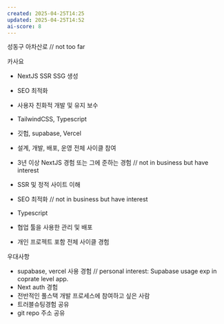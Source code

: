 ```yaml
---
created: 2025-04-25T14:25
updated: 2025-04-25T14:52
ai-score: 8
---
```


성동구 아차산로 // not too far

카사요

- NextJS SSR SSG 생성
- SEO 최적화
- 사용자 친화적 개발 및 유지 보수
- TailwindCSS, Typescript
- 깃헙, supabase, Vercel
- 설계, 개발, 배포, 운영 전체 사이클 참여

- 3년 이상 NextJS 경험 또는 그에 준하는 경험 // not in business but have interest
- SSR 및 정적 사이트 이해
- SEO 최적화 // not in business but have interest
- Typescript
- 협업 툴을 사용한 관리 및 배포
- 개인 프로젝트 포함 전체 사이클 경험

우대사항

- supabase, vercel 사용 경험 // personal interest: Supabase usage exp in coprate level app.
- Next auth 경험
- 전반적인 풀스택 개발 프로세스에 참여하고 싶은 사람
- 트러블슈팅경험 공유
- git repo 주소 공유
